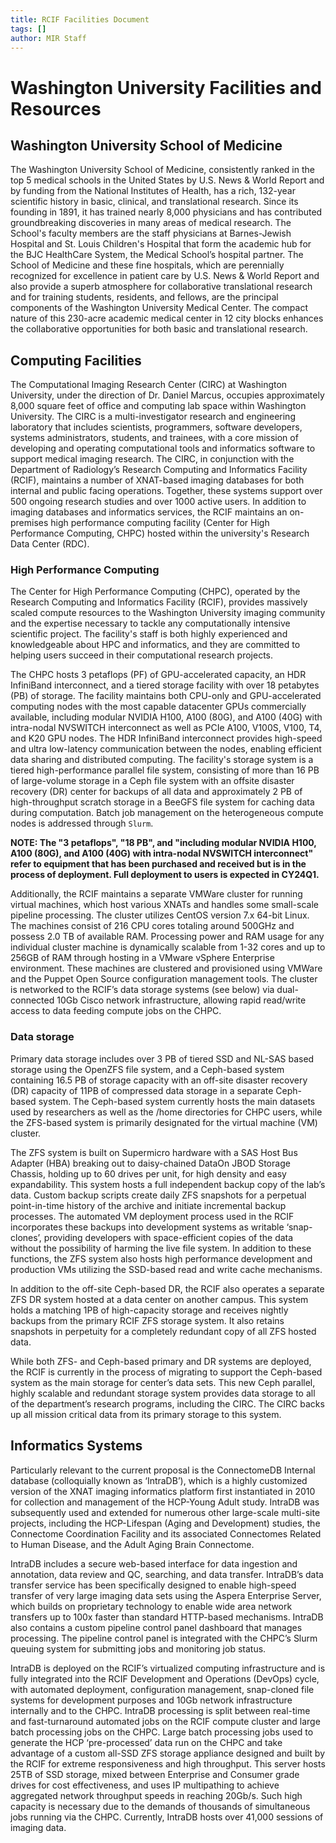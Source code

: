 ```yaml
---
title: RCIF Facilities Document
tags: []
author: MIR Staff
---
```


# Washington University Facilities and Resources

## Washington University School of Medicine
The Washington University School of Medicine, consistently ranked in the top 5 medical schools in the United States by U.S. News & World Report and by funding from the National Institutes of Health, has a rich, 132-year scientific history in basic, clinical, and translational research. Since its founding in 1891, it has trained nearly 8,000 physicians and has contributed groundbreaking discoveries in many areas of medical research. The School's faculty members are the staff physicians at Barnes-Jewish Hospital and St. Louis Children's Hospital that form the academic hub for the BJC HealthCare System, the Medical School’s hospital partner. The School of Medicine and these fine hospitals, which are perennially recognized for excellence in patient care by U.S. News & World Report and also provide a superb atmosphere for collaborative translational research and for training students, residents, and fellows, are the principal components of the Washington University Medical Center. The compact nature of this 230-acre academic medical center in 12 city blocks enhances the collaborative opportunities for both basic and translational research.

## Computing Facilities
The Computational Imaging Research Center (CIRC) at Washington University, under the direction of Dr. Daniel Marcus, occupies approximately 8,000 square feet of office and computing lab space within Washington University. The CIRC is a multi-investigator research and engineering laboratory that includes scientists, programmers, software developers, systems administrators, students, and trainees, with a core mission of developing and operating computational tools and informatics software to support medical imaging research. The CIRC, in conjunction with the Department of Radiology’s Research Computing and Informatics Facility (RCIF), maintains a number of XNAT-based imaging databases for both internal and public facing operations. Together, these systems support over 500 ongoing research studies and over 1000 active users. In addition to imaging databases and informatics services, the RCIF maintains an on-premises high performance computing facility (Center for High Performance Computing, CHPC) hosted within the university's Research Data Center (RDC).

### High Performance Computing
The Center for High Performance Computing (CHPC), operated by the Research Computing and Informatics Facility (RCIF), provides massively scaled compute resources to the Washington University imaging community and the expertise necessary to tackle any computationally intensive scientific project. The facility's staff is both highly experienced and knowledgeable about HPC and informatics, and they are committed to helping users succeed in their computational research projects.

The CHPC hosts 3 petaflops (PF) of GPU-accelerated capacity, an HDR InfiniBand interconnect, and a tiered storage facility with over 18 petabytes (PB) of storage. The facility maintains both CPU-only and GPU-accelerated computing nodes with the most capable datacenter GPUs commercially available, including modular NVIDIA H100, A100 (80G), and A100 (40G) with intra-nodal NVSWITCH interconnect as well as PCIe A100, V100S, V100, T4, and K20 GPU nodes. The HDR InfiniBand interconnect provides high-speed and ultra low-latency communication between the nodes, enabling efficient data sharing and distributed computing. The facility's storage system is a tiered high-performance parallel file system, consisting of more than 16 PB of large-volume storage in a Ceph file system with an offsite disaster recovery (DR) center for backups of all data and approximately 2 PB of high-throughput scratch storage in a BeeGFS file system for caching data during computation. Batch job management on the heterogeneous compute nodes is addressed through `Slurm`.

**NOTE: The "3 petaflops", "18 PB", and "including modular NVIDIA H100, A100 (80G), and A100 (40G) with intra-nodal NVSWITCH interconnect" refer to equipment that has been purchased and received but is in the process of deployment. Full deployment to users is expected in CY24Q1.**


Additionally, the RCIF maintains a separate VMWare cluster for running virtual machines, which host various XNATs and handles some small-scale pipeline processing. The cluster utilizes CentOS version 7.x 64-bit Linux. The machines consist of 216 CPU cores totaling around 500GHz and possess 2.0 TB of available RAM. Processing power and RAM usage for any individual cluster machine is dynamically scalable from 1-32 cores and up to 256GB of RAM through hosting in a VMware vSphere Enterprise environment. These machines are clustered and provisioned using VMWare and the Puppet Open Source configuration management tools. The cluster is networked to the RCIF’s data storage systems (see below) via dual-connected 10Gb Cisco network infrastructure, allowing rapid read/write access to data feeding compute jobs on the CHPC.

### Data storage
Primary data storage includes over 3 PB of tiered SSD and NL-SAS based storage using the OpenZFS file system, and a Ceph-based system containing 16.5 PB of storage capacity with an off-site disaster recovery (DR) capacity of 11PB of compressed data storage in a separate Ceph-based system. The Ceph-based system currently hosts the main datasets used by researchers as well as the /home directories for CHPC users, while the ZFS-based system is primarily designated for the virtual machine (VM) cluster.

The ZFS system is built on Supermicro hardware with a SAS Host Bus Adapter (HBA) breaking out to daisy-chained DataOn JBOD Storage Chassis, holding up to 60 drives per unit, for high density and easy expandability. This system hosts a full independent backup copy of the lab’s data. Custom backup scripts create daily ZFS snapshots for a perpetual point-in-time history of the archive and initiate incremental backup processes. The automated VM deployment process used in the RCIF incorporates these backups into development systems as writable ‘snap-clones’, providing developers with space-efficient copies of the data without the possibility of harming the live file system.  In addition to these functions, the ZFS system also hosts high performance development and production VMs utilizing the SSD-based read and write cache mechanisms.

In addition to the off-site Ceph-based DR, the RCIF also operates a separate ZFS DR system hosted at a data center on another campus. This system holds a matching 1PB of high-capacity storage and receives nightly backups from the primary RCIF ZFS storage system. It also retains snapshots in perpetuity for a completely redundant copy of all ZFS hosted data.

While both ZFS- and Ceph-based primary and DR systems are deployed, the RCIF is currently in the process of migrating to support the Ceph-based system as the main storage for center’s data sets. This new Ceph parallel, highly scalable and redundant storage system provides data storage to all of the department’s research programs, including the CIRC. The CIRC backs up all mission critical data from its primary storage to this system.

## Informatics Systems
Particularly relevant to the current proposal is the ConnectomeDB Internal database (colloquially known as ‘IntraDB’), which is a highly customized version of the XNAT imaging informatics platform first instantiated in 2010 for collection and management of the HCP-Young Adult study. IntraDB was subsequently used and extended for numerous other large-scale multi-site projects, including the HCP-Lifespan (Aging and Development) studies, the Connectome Coordination Facility and its associated Connectomes Related to Human Disease, and the Adult Aging Brain Connectome.

IntraDB includes a secure web-based interface for data ingestion and annotation, data review and QC, searching, and data transfer. IntraDB’s data transfer service has been specifically designed to enable high-speed transfer of very large imaging data sets using the Aspera Enterprise Server, which builds on proprietary technology to enable wide area network transfers up to 100x faster than standard HTTP-based mechanisms. IntraDB also contains a custom pipeline control panel dashboard that manages processing. The pipeline control panel is integrated with the CHPC’s Slurm queuing system for submitting jobs and monitoring job status.

IntraDB is deployed on the RCIF’s virtualized computing infrastructure and is fully integrated into the RCIF Development and Operations (DevOps) cycle, with automated deployment, configuration management, snap-cloned file systems for development purposes and 10Gb network infrastructure internally and to the CHPC. IntraDB processing is split between real-time and fast-turnaround automated jobs on the RCIF compute cluster and large batch processing jobs on the CHPC. Large batch processing jobs used to generate the HCP ‘pre-processed’ data run on the CHPC and take advantage of a custom all-SSD ZFS storage appliance designed and built by the RCIF for extreme responsiveness and high throughput. This server hosts 25TB of SSD storage, mixed between Enterprise and Consumer grade drives for cost effectiveness, and uses IP multipathing to achieve aggregated network throughput speeds in reaching 20Gb/s. Such high capacity is necessary due to the demands of thousands of simultaneous jobs running via the CHPC.
Currently, IntraDB hosts over 41,000 sessions of imaging data.
